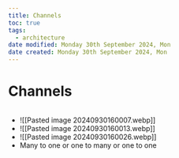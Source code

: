 ```yaml
---
title: Channels
toc: true
tags:
  - architecture
date modified: Monday 30th September 2024, Mon
date created: Monday 30th September 2024, Mon
---
```


# Channels
```toc
```
- ![[Pasted image 20240930160007.webp]]
- ![[Pasted image 20240930160013.webp]]
- ![[Pasted image 20240930160026.webp]]
- Many to one or one to many or one to one